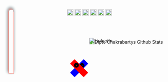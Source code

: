 <style>
    #context {
        
    }
    .effect-e {
        
    }
    .effect-d {
        
    }
    #sabre {
        
        /* x y blur color*/
    }
    .esquerda {
        
    }
    .direita {
        
    }
    #punhoE {
        
    }
    .esquerda > div {
        
    }
    .direita > div {
        
    }
    #punhoD {
        
    }
    .stats {
        
    }
    .stats a {
        
    }
    .box-skills {
        
    }
    .box-skills img {

    }

</style>

<div id="context" style="position: relative;" align="center">

<div class="esquerda effect-e" id="sabre" 
style="position: absolute;
        width: 15px;
        height: 200px;
        border-radius: 15px 15px 0 0;
box-shadow: -2px -5px 10px #23D2EC;
border: 1px solid #23D2EC;"></div>
<div class="esquerda" id="punhoE" 
style="position: absolute;
        top: 155px;
        left: 125px;
        width: 20px; 
        height: 60px;
        background: linear-gradient(-90deg, #A9A9A9 0%, #DCDCDC 75%, #A9A9A9 100%);
        border-radius: 1px 1px 3px 3px;
left: 210px;
        background: #0000FF;
        transform: rotate(45deg);">
<div style="position: relative;
        top: 10px;
        border-radius: 50%;
        width: 3px;
        height: 3px;
        background: #0000CD;
        border: 6px solid #000000;"></div>
</div>

<div class="direita effect-d" id="sabre" 
style="position: absolute;
        width: 15px;
        height: 200px;
        border-radius: 15px 15px 0 0;
box-shadow: -2px -5px 10px #FA8072;
border: 1px solid #FA8072;"></div>
<div class="direita" id="punhoD" 
style="position: absolute;
        top: 155px;
        left: 295px;
        width: 20px;
        height: 60px;
        background: linear-gradient(-90deg, #000000 0%, #363636 75%, #000000 100%);
        border-radius: 1px 1px 3px 3px;
left: 210px;
        background: red;
        transform: rotate(-45deg);">
<div style="position: relative;
        top: 10px;
        border-radius: 50%;
        width: 3px;
        height: 3px;
        background: #FF0000;
        border: 6px solid #000000;"></div>
</div>

<div class="stats" style="position: absolute;
        top: 80px;
        left: 50%;">

![Dipto Chakrabartys Github Stats](https://github-readme-stats.vercel.app/api?username=douglas-vitor&show_icons=true_color=FF0000&icon_color=FFD700&text_color=0000CD&bg_color=151515)


<a style="text-decoration: none;
        position: absolute;
        top: 10px;
        left: 0;" 
href="https://www.linkedin.com/in/douglas-vitor-7576a3150" target="_blank"><img src="https://img.shields.io/badge/LinkedIn-%230077B5.svg?&style=flat-square&logo=linkedin&logoColor=white" alt="LinkedIn"></a> 
</div>

<div class="box-skills" 
style="position: absolute;
        top: 100%;
        width: 100%;
        height: auto;">
    <img width="20px" height="20px" src="https://cdn.icon-icons.com/icons2/2107/PNG/512/file_type_html_icon_130541.png" />
    <img width="20px" height="20px" src="https://cdn.icon-icons.com/icons2/2107/PNG/512/file_type_css_icon_130661.png" />
    <img width="20px" height="20px" src="https://cdn.icon-icons.com/icons2/2107/PNG/512/file_type_js_official_icon_130509.png" />
    <img width="20px" height="20px" src="https://cdn.icon-icons.com/icons2/1508/PNG/512/python_104451.png" />
    <img width="20px" height="20px" src="https://cdn.icon-icons.com/icons2/2148/PNG/512/c_icon_132529.png" />
    <img width="20px" height="20px" src="https://cdn.icon-icons.com/icons2/2367/PNG/512/terminal_shell_icon_143501.png" />
</div>
</div>